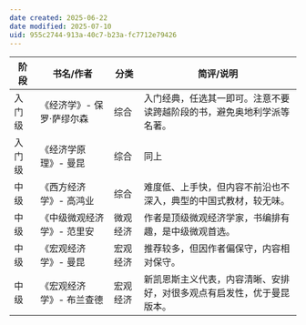 ```yaml
---
date created: 2025-06-22
date modified: 2025-07-10
uid: 955c2744-913a-40c7-b23a-fc7712e79426
---
```


| 阶段  | 书名/作者          | 分类   | 简评/说明                               |
| --- | -------------- | ---- | ----------------------------------- |
| 入门级 |《经济学》- 保罗·萨缪尔森 | 综合   | 入门经典，任选其一即可。注意不要读跨越阶段的书，避免奥地利学派等名著。|
| 入门级 |《经济学原理》- 曼昆    | 综合   | 同上                                  |
| 中级  |《西方经济学》- 高鸿业   | 综合   | 难度低、上手快，但内容不前沿也不深入，典型的中国式教材，较无味。|
| 中级  |《中级微观经济学》- 范里安 | 微观经济 | 作者是顶级微观经济学家，书编排有趣，是中级微观首选。|
| 中级  |《宏观经济学》- 曼昆    | 宏观经济 | 推荐较多，但因作者偏保守，内容相对保守。|
| 中级  |《宏观经济学》- 布兰查德  | 宏观经济 | 新凯恩斯主义代表，内容清晰、安排好，对很多观点有启发性，优于曼昆版本。|
